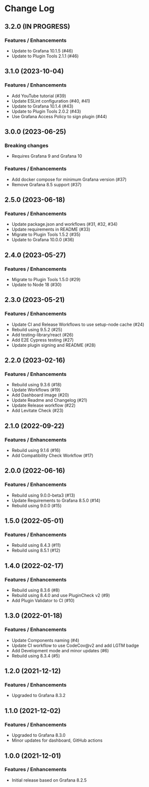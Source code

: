 # Change Log

## 3.2.0 (IN PROGRESS)

### Features / Enhancements

- Update to Grafana 10.1.5 (#46)
- Update to Plugin Tools 2.1.1 (#46)

## 3.1.0 (2023-10-04)

### Features / Enhancements

- Add YouTube tutorial (#39)
- Update ESLint configuration (#40, #41)
- Update to Grafana 10.1.4 (#43)
- Update to Plugin Tools 2.0.2 (#43)
- Use Grafana Access Policy to sign plugin (#44)

## 3.0.0 (2023-06-25)

### Breaking changes

- Requires Grafana 9 and Grafana 10

### Features / Enhancements

- Add docker compose for minimum Grafana version (#37)
- Remove Grafana 8.5 support (#37)

## 2.5.0 (2023-06-18)

### Features / Enhancements

- Update package.json and workflows (#31, #32, #34)
- Update requirements in README (#33)
- Migrate to Plugin Tools 1.5.2 (#35)
- Update to Grafana 10.0.0 (#36)

## 2.4.0 (2023-05-27)

### Features / Enhancements

- Migrate to Plugin Tools 1.5.0 (#29)
- Update to Node 18 (#30)

## 2.3.0 (2023-05-21)

### Features / Enhancements

- Update CI and Release Workflows to use setup-node cache (#24)
- Rebuild using 9.5.2 (#25)
- Add testing-library/react (#26)
- Add E2E Cypress testing (#27)
- Update plugin signing and README (#28)

## 2.2.0 (2023-02-16)

### Features / Enhancements

- Rebuild using 9.3.6 (#18)
- Update Workflows (#19)
- Add Dashboard image (#20)
- Update Readme and Changelog (#21)
- Update Release workflow (#22)
- Add Levitate Check (#23)

## 2.1.0 (2022-09-22)

### Features / Enhancements

- Rebuild using 9.1.6 (#16)
- Add Compatibility Check Workflow (#17)

## 2.0.0 (2022-06-16)

### Features / Enhancements

- Rebuild using 9.0.0-beta3 (#13)
- Update Requirements to Grafana 8.5.0 (#14)
- Rebuild using 9.0.0 (#15)

## 1.5.0 (2022-05-01)

### Features / Enhancements

- Rebuild using 8.4.3 (#11)
- Rebuild using 8.5.1 (#12)

## 1.4.0 (2022-02-17)

### Features / Enhancements

- Rebuild using 8.3.6 (#8)
- Rebuild using 8.4.0 and use PluginCheck v2 (#9)
- Add Plugin Validator to CI (#10)

## 1.3.0 (2022-01-18)

### Features / Enhancements

- Update Components naming (#4)
- Update CI workflow to use CodeCov@v2 and add LGTM badge
- Add Development mode and minor updates (#6)
- Rebuild using 8.3.4 (#5)

## 1.2.0 (2021-12-12)

### Features / Enhancements

- Upgraded to Grafana 8.3.2

## 1.1.0 (2021-12-02)

### Features / Enhancements

- Upgraded to Grafana 8.3.0
- Minor updates for dashboard, GitHub actions

## 1.0.0 (2021-12-01)

### Features / Enhancements

- Initial release based on Grafana 8.2.5
